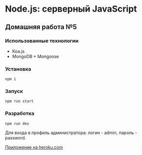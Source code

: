 # Node.js: серверный JavaScript
## Домашняя работа №5

### Использованные технологии

* Koa.js
* MongoDB + Mongoose

### Установка

```
npm i
```

### Запуск

```
npm run start
```

### Разработка

```
npm run dev
```

Для входа в профиль администратора: логин - admin, пароль - password.

[Приложение на heroku.com](https://node-hw5.herokuapp.com/)
